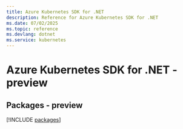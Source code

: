 ```yaml
---
title: Azure Kubernetes SDK for .NET
description: Reference for Azure Kubernetes SDK for .NET
ms.date: 07/02/2025
ms.topic: reference
ms.devlang: dotnet
ms.service: kubernetes
---
```

# Azure Kubernetes SDK for .NET - preview
## Packages - preview
[!INCLUDE [packages](kubernetes-index.md)]